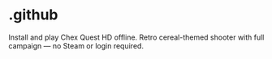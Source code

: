 # .github
Install and play Chex Quest HD offline. Retro cereal-themed shooter with full campaign — no Steam or login required.
